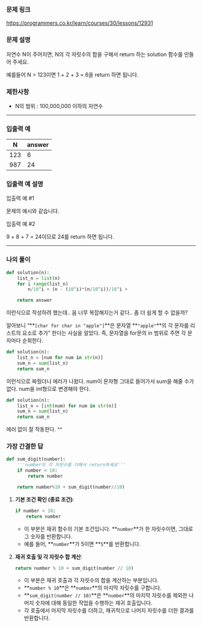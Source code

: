 ### 문제 링크

https://programmers.co.kr/learn/courses/30/lessons/12931

### **문제 설명**

자연수 N이 주어지면, N의 각 자릿수의 합을 구해서 return 하는 solution 함수를 만들어 주세요.

예를들어 N = 123이면 1 + 2 + 3 = 6을 return 하면 됩니다.

### 제한사항

- N의 범위 : 100,000,000 이하의 자연수

---

### 입출력 예

| N | answer |
| --- | --- |
| 123 | 6 |
| 987 | 24 |

### 입출력 예 설명

입출력 예 #1

문제의 예시와 같습니다.

입출력 예 #2

9 + 8 + 7 = 24이므로 24를 return 하면 됩니다.

---

### 나의 풀이

```python
def solution(n):
    list_n = list(n)
    for i range(list_n)    
        n/10^i + (n - (10^i)*(n/10^i))/10^i +  

    return answer
```

이런식으로 작성하려 했는데.. 음 너무 복잡해지는거 같다.. 좀 더 쉽게 할 수 없을까?

알아보니  “**`[char for char in "apple"]`**은 문자열 **`"apple"`**의 각 문자를 리스트의 요소로 추가” 한다는 사실을 알았다.
즉, 문자열을 for문의 in 범위로 주면 각 문자마다 순회한다.

```python
def solution(n):
    list_n = [num for num in str(n)]
    sum_n = sum(list_n)
    return sum_n
```

이런식으로 짜줬더니 에러가 나왔다. num이 문자형 그대로 들어가서 sum을 해줄 수가 없다. num을 int형으로 변경해야 한다.

```python
def solution(n):
    list_n = [int(num) for num in str(n)]
    sum_n = sum(list_n)
    return sum_n
```

에러 없이 잘 작동한다. ^^

### 가장 간결한 답

```python
def sum_digit(number):
    '''number의 각 자릿수를 더해서 return하세요'''
    if number < 10:
        return number

    return number%10 + sum_digit(number//10)
```

1. **기본 조건 확인 (종료 조건)**:
    
    ```python
    if number < 10:
        return number
    ```
    
    - 이 부분은 재귀 함수의 기본 조건입니다. **`number`**가 한 자릿수이면, 그대로 그 숫자를 반환합니다.
    - 예를 들어, **`number`**가 5이면 **`5`**를 반환합니다.
2. **재귀 호출 및 각 자릿수 합 계산**:
    
    ```python
    return number % 10 + sum_digit(number // 10)
    ```
    
    - 이 부분은 재귀 호출과 각 자릿수의 합을 계산하는 부분입니다.
    - **`number % 10`**은 **`number`**의 마지막 자릿수를 구합니다.
    - **`sum_digit(number // 10)`**은 **`number`**의 마지막 자릿수를 제외한 나머지 숫자에 대해 동일한 작업을 수행하는 재귀 호출입니다.
    - 각 호출에서 마지막 자릿수를 더하고, 재귀적으로 나머지 자릿수를 더한 결과를 반환합니다.
